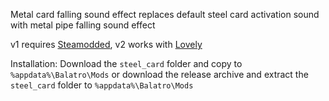 Metal card falling sound effect replaces default steel card activation sound with metal pipe falling sound effect

v1 requires [Steamodded](https://github.com/Steamopollys/Steamodded), v2 works with [Lovely](https://github.com/ethangreen-dev/lovely-injector)

Installation:
Download the `steel_card` folder and copy to `%appdata%\Balatro\Mods`
or download the release archive and extract the `steel_card` folder to `%appdata%\Balatro\Mods`
